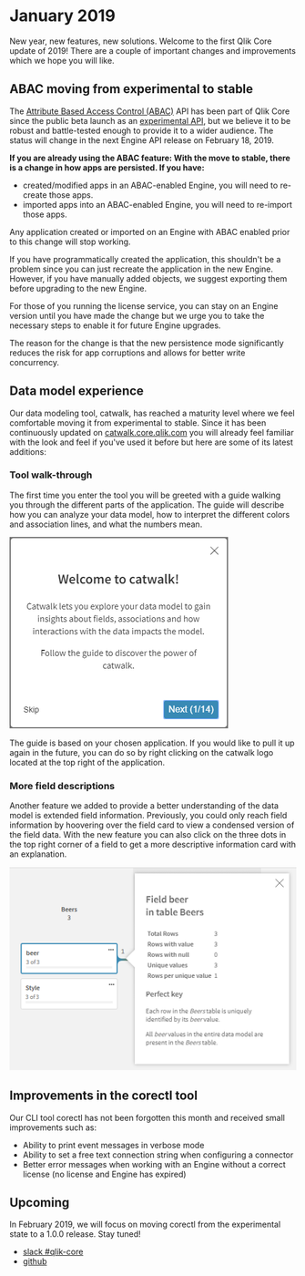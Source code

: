 # January 2019

New year, new features, new solutions. Welcome to the first Qlik Core update of 2019! There are a couple of important
changes and improvements which we hope you will like.

## ABAC moving from experimental to stable

The [Attribute Based Access Control (ABAC)](../../services/qix-engine/access-control/) API has been part of Qlik Core
since the public beta launch as an [experimental API](../../conventions/api-strategy/#stability-index), but we believe
it to be robust and battle-tested enough to provide it to a wider audience. The status will change in the next Engine
API release on February 18, 2019.

**If you are already using the ABAC feature: With the move to stable, there is a change in how apps are persisted.
If you have:**

* created/modified apps in an ABAC-enabled Engine, you will need to re-create those apps.
* imported apps into an ABAC-enabled Engine, you will need to re-import those apps.

Any application created or imported on an Engine with ABAC enabled prior to this change will stop working.

If you have programmatically created the application, this shouldn't be a problem since you can just recreate the
application in the new Engine. However, if you have manually added objects, we suggest exporting them before upgrading
to the new Engine.

For those of you running the license service, you can stay on an Engine version until you have made the change but we
urge you to take the necessary steps to enable it for future Engine upgrades.

The reason for the change is that the new persistence mode significantly reduces the risk for app corruptions and
allows for better write concurrency.

## Data model experience

Our data modeling tool, catwalk, has reached a maturity level where we feel comfortable moving it from experimental
to stable. Since it has been continuously updated on [catwalk.core.qlik.com](https://catwalk.core.qlik.com)
you will already feel familiar with the look and feel if you've used it before but here are some of its latest
additions:

### Tool walk-through

The first time you enter the tool you will be greeted with a guide walking you through the different parts of the
application. The guide will describe how you can analyze your data model, how to interpret the different colors and
association lines, and what the numbers mean.

![screenshot](../images/catwalk-walk-through.png)

The guide is based on your chosen application. If you would like to pull it up again in the future, you can do so by
right clicking on the catwalk logo located at the top right of the application.

### More field descriptions

Another feature we added to provide a better understanding of the data model is extended field information. Previously,
you could only reach field information by hoovering over the field card to view a condensed version of the field
data. With the new feature you can also click on the three dots in the top right corner of a field to get a more
descriptive information card with an explanation.

![screenshot](../images/catwalk-field-info.png)

## Improvements in the corectl tool

Our CLI tool corectl has not been forgotten this month and received small improvements such as:

* Ability to print event messages in verbose mode
* Ability to set a free text connection string when configuring a connector
* Better error messages when working with an Engine without a correct license (no license and Engine has expired)

## Upcoming

In February 2019, we will focus on moving corectl from the experimental state to a 1.0.0 release. Stay tuned!

* [slack #qlik-core](https://qlik-branch.slack.com/channels/qlik-core)
* [github](https://github.com/qlik-oss)
